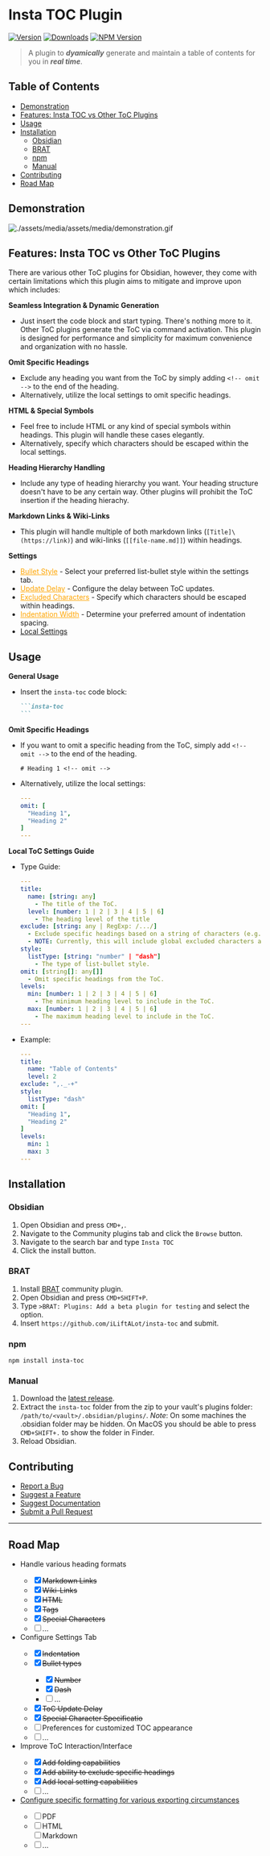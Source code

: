 # Insta TOC Plugin <!-- omit in toc -->

[![Version](https://img.shields.io/github/v/release/iLiftALot/insta-toc?include_prereleases&label=latest&logo=github&labelColor=blue)](https://github.com/iLiftALot/insta-toc/releases) [![Downloads](https://img.shields.io/badge/dynamic/json?logo=obsidian&color=%23483699&label=downloads&query=%24%5B%22insta-toc%22%5D.downloads&url=https%3A%2F%2Fraw.githubusercontent.com%2Fobsidianmd%2Fobsidian-releases%2Fmaster%2Fcommunity-plugin-stats.json)](https://obsidian.md/plugins?search=insta%20toc) [![NPM Version](https://img.shields.io/npm/v/insta-toc)](https://www.npmjs.com/package/insta-toc)

> A plugin to ***dyamically*** generate and maintain a table of contents for you in ***real time***.

## Table of Contents <!-- omit in toc -->
- [Demonstration](#demonstration)
- [Features: Insta TOC vs Other ToC Plugins](#features-insta-toc-vs-other-toc-plugins)
- [Usage](#usage)
- [Installation](#installation)
  - [Obsidian](#obsidian)
  - [BRAT](#brat)
  - [npm](#npm)
  - [Manual](#manual)
- [Contributing](#contributing)
- [Road Map](#road-map)


## Demonstration
![./assets/media/assets/media/demonstration.gif](https://raw.githubusercontent.com/iLiftALot/insta-toc/master/assets/media/demonstration.gif)


## Features: Insta TOC vs Other ToC Plugins
There are various other ToC plugins for Obsidian, however, they come with certain limitations which this plugin aims to mitigate and improve upon which includes:

**Seamless Integration & Dynamic Generation**
- Just insert the code block and start typing. There's nothing more to it. Other ToC plugins generate the ToC via command activation. This plugin is designed for performance and simplicity for maximum convenience and organization with no hassle.

**Omit Specific Headings**
- Exclude any heading you want from the ToC by simply adding `<!-- omit -->` to the end of the heading.
- Alternatively, utilize the local settings to omit specific headings.

**HTML & Special Symbols**
- Feel free to include HTML or any kind of special symbols within headings. This plugin will handle these cases elegantly.
- Alternatively, specify which characters should be escaped within the local settings.

**Heading Hierarchy Handling**
- Include any type of heading hierarchy you want. Your heading structure doesn't have to be any certain way. Other plugins will prohibit the ToC insertion if the heading hierachy.

**Markdown Links & Wiki-Links**
- This plugin will handle multiple of both markdown links (`[Title]\(https://link)`) and wiki-links (`[[file-name.md]]`) within headings.

**Settings**<br>
<ul>
  <li><u style="color: orange;">Bullet Style</u> - Select your preferred list-bullet style within the settings tab.</li>
  <li><u style="color: orange;">Update Delay</u> - Configure the delay between ToC updates.</li>
  <li><u style="color: orange;">Excluded Characters</u> - Specify which characters should be escaped within headings.</li>
  <li><u style="color: orange;">Indentation Width</u> - Determine your preferred amount of indentation spacing.</li>
  <li><a href="https://github.com/iLiftALot/insta-toc?tab=readme-ov-file#usage">Local Settings</a></li>
</ul>


## Usage
**General Usage**
- Insert the `insta-toc` code block:

  ~~~markdown
  ```insta-toc
  ```
  ~~~

**Omit Specific Headings**
- If you want to omit a specific heading from the ToC, simply add `<!-- omit -->` to the end of the heading.

  ```
  # Heading 1 <!-- omit -->
  ```

- Alternatively, utilize the local settings:
  
    ```yml
    ---
    omit: [
      "Heading 1",
      "Heading 2"
    ]
    ---
    ```

**Local ToC Settings Guide**
- Type Guide:
  ```yml
  ---
  title:
    name: [string: any]
      - The title of the ToC.
    level: [number: 1 | 2 | 3 | 4 | 5 | 6]
      - The heading level of the title
  exclude: [string: any | RegExp: /.../]
    - Exclude specific headings based on a string of characters (e.g., ",._-+=") or a regular expression (e.g., /[^a-zA-Z0-9]/).
    - NOTE: Currently, this will include global excluded characters as well.
  style:
    listType: [string: "number" | "dash"]
      - The type of list-bullet style.
  omit: [string[]: any[]]
    - Omit specific headings from the ToC.
  levels:
    min: [number: 1 | 2 | 3 | 4 | 5 | 6]
      - The minimum heading level to include in the ToC.
    max: [number: 1 | 2 | 3 | 4 | 5 | 6]
      - The maximum heading level to include in the ToC.
  ---
  ```

- Example:
  ```yml
  ---
  title:
    name: "Table of Contents"
    level: 2
  exclude: ",._-+"
  style:
    listType: "dash"
  omit: [
    "Heading 1",
    "Heading 2"
  ]
  levels:
    min: 1
    max: 3
  ---
  ```


## Installation

### Obsidian
1. Open Obsidian and press `CMD+,`.
2. Navigate to the Community plugins tab and click the `Browse` button.
3. Navigate to the search bar and type `Insta TOC`
4. Click the install button.

### BRAT
1. Install [BRAT](https://github.com/TfTHacker/obsidian42-brat) community plugin.
2. Open Obsidian and press `CMD+SHIFT+P`.
3. Type `>BRAT: Plugins: Add a beta plugin for testing` and select the option.
4. Insert `https://github.com/iLiftALot/insta-toc` and submit.

### npm
```shell
npm install insta-toc
```

### Manual
1. Download the [latest release](https://github.com/iLiftALot/insta-toc/releases).
2. Extract the `insta-toc` folder from the zip to your vault's plugins folder: `/path/to/<vault>/.obsidian/plugins/`.
*Note*: On some machines the .obsidian folder may be hidden. On MacOS you should be able to press `CMD+SHIFT+.` to show the folder in Finder.
3. Reload Obsidian.

## Contributing
- [Report a Bug](https://github.com/iLiftALot/insta-toc/issues/new?assignees=iLiftALot&labels=bug&template=&title=Bug%3A+)
- [Suggest a Feature](https://github.com/iLiftALot/insta-toc/issues/new?assignees=iLiftALot&labels=feature-request&template=&title=FR%3A+)
- [Suggest Documentation](https://github.com/iLiftALot/insta-toc/issues/new?assignees=iLiftALot&labels=documentation&template=&title=Doc%3A+)
- [Submit a Pull Request](https://github.com/iLiftALot/insta-toc/pulls)


---


## Road Map
<ul>
  <li>Handle various heading formats</li>
  <ul>
    <li><input type="checkbox" checked><s>Markdown Links</s></input></li>
    <li><input type="checkbox" checked><s>Wiki-Links</s></input></li>
    <li><input type="checkbox" checked><s>HTML</s></input></li>
    <li><input type="checkbox" checked><s>Tags</s></input></li>
    <li><input type="checkbox" checked><s>Special Characters</s></input></li>
    <li><input type="checkbox">...</input></li>
  </ul>
  <li>Configure Settings Tab</li>
  <ul>
    <li><input type="checkbox" checked><s>Indentation</s></input></li>
    <li><input type="checkbox" checked><s>Bullet types</s></input></li>
    <ul>
        <li><input type="checkbox" checked><s>Number</s></input></li>
        <li><input type="checkbox" checked><s>Dash</s></input></li>
        <li><input type="checkbox">...</input></li>
    </ul>
    <li><input type="checkbox" checked><s>ToC Update Delay</s></input></li>
    <li><input type="checkbox" checked><s>Special Character Specificatio</s></input></li>
    <li><input type="checkbox">Preferences for customized TOC appearance</input></li>
    <li><input type="checkbox">...</input></li>
  </ul>
  <li>Improve ToC Interaction/Interface</li>
  <ul>
    <li><input type="checkbox" checked><s>Add folding capabilities</s></input></li>
    <li><input type="checkbox" checked><s>Add ability to exclude specific headings</s></input></li>
    <li><input type="checkbox" checked><s>Add local setting capabilities</s></input></li>
    <li><input type="checkbox">...</input></li>
  </ul>
  <li><a href="https://github.com/iLiftALot/insta-toc/issues/1">Configure specific formatting for various exporting circumstances</a></li>
  <ul>
      <li><input type="checkbox">PDF</input></li>
      <li><input type="checkbox">HTML</input></li>
      <input type="checkbox">Markdown</input></li>
      <li><input type="checkbox">...</input></li>
  </ul>
</ul>
